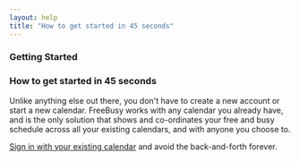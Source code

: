 ```yaml
---
layout: help
title: "How to get started in 45 seconds"
---
```



### **Getting Started**

### How to get started in 45 seconds


Unlike anything else out there, you don't have to create a new account or start a new calendar. FreeBusy works with any calendar you already have, and is the only solution that shows and co-ordinates your free and busy schedule across all your existing calendars, and with anyone you choose to.

[Sign in with your existing calendar](https://freebusy.io/connect) and avoid the back-and-forth forever.
